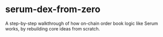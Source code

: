 # serum-dex-from-zero
A step-by-step walkthrough of how on-chain order book logic like Serum works, by rebuilding core ideas from scratch.
